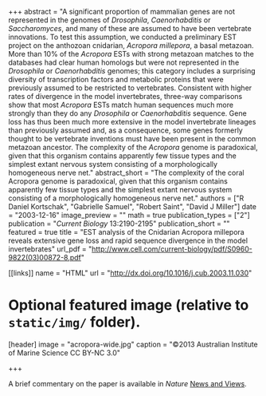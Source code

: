 +++
abstract = "A significant proportion of mammalian genes are not represented in the genomes of *Drosophila*, *Caenorhabditis* or *Saccharomyces*, and many of these are assumed to have been vertebrate innovations. To test this assumption, we conducted a preliminary EST project on the anthozoan cnidarian, *Acropora millepora*, a basal metazoan. More than 10% of the *Acropora* ESTs with strong metazoan matches to the databases had clear human homologs but were not represented in the *Drosophila* or *Caenorhabditis* genomes; this category includes a surprising diversity of transcription factors and metabolic proteins that were previously assumed to be restricted to vertebrates. Consistent with higher rates of divergence in the model invertebrates, three-way comparisons show that most *Acropora* ESTs match human sequences much more strongly than they do any *Drosophila* or *Caenorhabditis* sequence. Gene loss has thus been much more extensive in the model invertebrate lineages than previously assumed and, as a consequence, some genes formerly thought to be vertebrate inventions must have been present in the common metazoan ancestor. The complexity of the *Acropora* genome is paradoxical, given that this organism contains apparently few tissue types and the simplest extant nervous system consisting of a morphologically homogeneous nerve net."
abstract_short = "The complexity of the coral Acropora genome is paradoxical, given that this organism contains apparently few tissue types and the simplest extant nervous system consisting of a morphologically homogeneous nerve net."
authors = ["R Daniel Kortschak", "Gabrielle Samuel", "Robert Saint", "David J Miller"]
date = "2003-12-16"
image_preview = ""
math = true
publication_types = ["2"]
publication = "*Current Biology* 13:2190-2195"
publication_short = ""
featured = true
title = "EST analysis of the Cnidarian Acropora millepora reveals extensive gene loss and rapid sequence divergence in the model invertebrates"
url_pdf = "http://www.cell.com/current-biology/pdf/S0960-9822(03)00872-8.pdf"

[[links]]
name = "HTML"
url = "http://dx.doi.org/10.1016/j.cub.2003.11.030"

# Optional featured image (relative to `static/img/` folder).
[header]
image = "acropora-wide.jpg"
caption = "©2013 Australian Institute of Marine Science CC BY-NC 3.0"

+++

A brief commentary on the paper is available in *Nature* [News and Views](http://www.nature.com/news/1998/031215/full/news031215-2.html).
